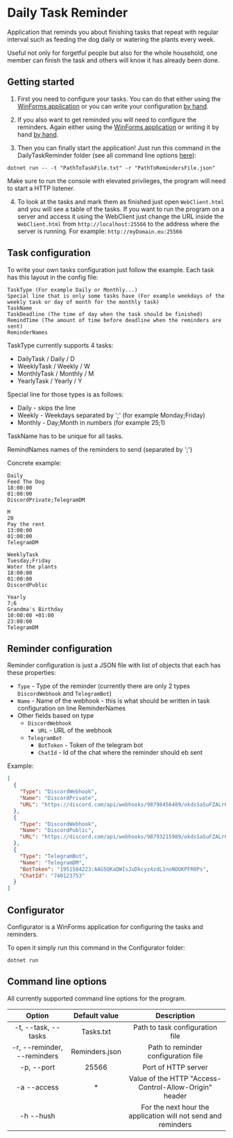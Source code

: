 # Daily Task Reminder
Application that reminds you about finishing tasks that repeat with 
regular interval such as feeding the dog daily or watering the plants
every week.

Useful not only for forgetful people but also for the whole household, 
one member can finish the task and others will know it has already been
done.

## Getting started

1. First you need to configure your tasks. You can do that either using the [WinForms application](#configurator) or you can write your configuration [by hand](#task-configuration).

2. If you also want to get reminded you will need to configure the reminders. Again either using the [WinForms application](#configurator) or writing it by hand [by hand](#reminder-configuration).

3. Then you can finally start the application! Just run this command in the DailyTaskReminder folder (see all command line options [here](#command-line-options)): 
```console
dotnet run -- -t "PathToTaskFile.txt" -r "PathToRemindersFile.json" 
```
Make sure to run the console with elevated privileges, the program will need to start a HTTP listener. 

4. To look at the tasks and mark them as finished just open `WebClient.html` and you will see a table of the tasks. If you want to run the program on a server and access it using the WebClient just change the URL inside the `WebClient.html` from `http://localhost:25566` to the address where the server is running. For example: `http://myDomain.eu:25566`


## Task configuration

To write your own tasks configuration just follow the example. Each task has this layout in the config file:
```
TaskType (For example Daily or Monthly...)
Special line that is only some tasks have (For example weekdays of the weekly task or day of month for the monthly task)
TaskName
TaskDeadline (The time of day when the task should be finished)
RemindTime (The amount of time before deadline when the reminders are sent)
ReminderNames
```
TaskType currently supports 4 tasks:
* DailyTask / Daily / D
* WeeklyTask / Weekly / W
* MonthlyTask / Monthly / M
* YearlyTask / Yearly / Y

Special line for those types is as follows:
* Daily - skips the line
* Weekly - Weekdays separated by ';' (for example Monday;Friday)
* Monthly - Day;Month in numbers (for example 25;1)

TaskName has to be unique for all tasks.

RemindNames names of the reminders to send (separated by ';')

Concrete example:
```
Daily
Feed The Dog
18:00:00
01:00:00
DiscordPrivate;TelegramDM

M
20
Pay the rent
13:00:00
01:00:00
TelegramDM

WeeklyTask
Tuesday;Friday
Water the plants
18:00:00
01:00:00
DiscordPublic

Yearly
7;6
Grandma's Birthday
10:00:00 +01:00
23:00:00
TelegramDM
```

## Reminder configuration

Reminder configuration is just a JSON file with list of objects that each has these properties:
* `Type` - Type of the reminder (currently there are only 2 types `DiscordWebhook` and `TelegramBot`)
* `Name` - Name of the webhook - this is what should be written in task configuration on line ReminderNames
* Other fields based on type
    * `DiscordWebhook`
        * `URL` - URL of the webhook
    * `TelegramBot`
        * `BotToken` - Token of the telegram bot
        * `ChatId` - Id of the chat where the reminder should eb sent

Example: 

```json
[
  {
    "Type": "DiscordWebhook",
    "Name": "DiscordPrivate",
    "URL": "https://discord.com/api/webhooks/98798456489/okdsSaSuFZALr6zT7t3djaslkjiI7W4Ac1vGAyO1D459b6lZlUeVS1EcxwHbn5441I8rq"
  },
  {
    "Type": "DiscordWebhook",
    "Name": "DiscordPublic",
    "URL": "https://discord.com/api/webhooks/98793215989/okdsSaSuFZALr6zT7t3djaslkjiI7W4Ac1vGAyO1D459b6lZlUeVS1EcxwHbn5441I8rq" 
  },
  {
    "Type": "TelegramBot",
    "Name": "TelegramDM",
    "BotToken": "1951584223:AAG5QKaQWIsJuDkcyz4zdL1noNOOKPFR0Ps",
    "ChatId": "740123753"
  }
]
```

## Configurator

Configurator is a WinForms application for configuring the tasks and reminders.

To open it simply run this command in the Configurator folder:

```console
dotnet run
```

## Command line options

All currently supported command line options for the program.

|            Option           |  Default value |                          Description                          |
|:---------------------------:|:--------------:|:-------------------------------------------------------------:|
|     -t, --task, --tasks     |    Tasks.txt   |                Path to task configuration file                |
| -r, --reminder, --reminders | Reminders.json |              Path to reminder configuration file              |
|          -p, --port         |      25566     |                      Port of HTTP server                      |
|         -a --access         |        *       |     Value of the HTTP "Access-Control-Allow-Origin" header    |
|          -h --hush          |                | For the next hour the application will not send and reminders |
